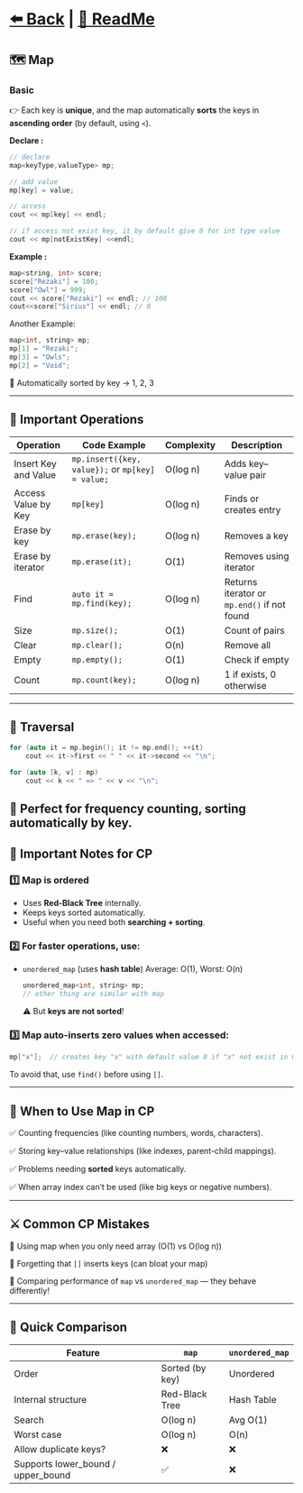 # [⬅️ Back](./chapter_08.md) | [📖 ReadMe](./../../README.md)

## 🗺️ Map

### **Basic**

👉 Each key is **unique**, and the map automatically **sorts** the keys in **ascending order** (by default, using `<`).

**Declare :**

```cpp
// declare
map<keyType,valueType> mp;

// add value
mp[key] = value;

// access
cout << mp[key] << endl;

// if access not exist key, it by default give 0 for int type value
cout << mp[notExistKey] <<endl;
```

**Example :**

```cpp
map<string, int> score;
score["Rezaki"] = 100;
score["Owl"] = 999;
cout << score["Rezaki"] << endl; // 100
cout<<score["Sirius"] << endl; // 0
```

Another Example:

```cpp
map<int, string> mp;
mp[1] = "Rezaki";
mp[3] = "Owls";
mp[2] = "Void";
```

🌟 Automatically sorted by key → 1, 2, 3

---

## 🧠 **Important Operations**

| Operation            | Code Example                                     | Complexity | Description                                 |
| -------------------- | ------------------------------------------------ | ---------- | ------------------------------------------- |
| Insert Key and Value | `mp.insert({key, value});` or `mp[key] = value;` | O(log n)   | Adds key–value pair                         |
| Access Value by Key  | `mp[key]`                                        | O(log n)   | Finds or creates entry                      |
| Erase by key         | `mp.erase(key);`                                 | O(log n)   | Removes a key                               |
| Erase by iterator    | `mp.erase(it);`                                  | O(1)       | Removes using iterator                      |
| Find                 | `auto it = mp.find(key);`                        | O(log n)   | Returns iterator or `mp.end()` if not found |
| Size                 | `mp.size();`                                     | O(1)       | Count of pairs                              |
| Clear                | `mp.clear();`                                    | O(n)       | Remove all                                  |
| Empty                | `mp.empty();`                                    | O(1)       | Check if empty                              |
| Count                | `mp.count(key);`                                 | O(log n)   | 1 if exists, 0 otherwise                    |

---

## 🧭 **Traversal**

```cpp
for (auto it = mp.begin(); it != mp.end(); ++it)
    cout << it->first << " " << it->second << "\n";

```

```cpp
for (auto [k, v] : mp)
    cout << k << " => " << v << "\n";
```

## 🎯 Perfect for frequency counting, sorting automatically by key.

## 🚀 **Important Notes for CP**

### 1️⃣ Map is **ordered**

- Uses **Red-Black Tree** internally.
- Keeps keys sorted automatically.
- Useful when you need both **searching + sorting**.

### 2️⃣ For **faster** operations, use:

- `unordered_map` (uses **hash table**)
  Average: O(1), Worst: O(n)

  ```cpp
  unordered_map<int, string> mp;
  // other thing are similar with map
  ```

  ⚠️ But **keys are not sorted**!

### 3️⃣ Map auto-inserts zero values when accessed:

```cpp
mp["x"];  // creates key "x" with default value 0 if "x" not exist in mp

```

To avoid that, use `find()` before using `[]`.

---

## 🧮 **When to Use Map in CP**

✅ Counting frequencies (like counting numbers, words, characters).

✅ Storing key–value relationships (like indexes, parent-child mappings).

✅ Problems needing **sorted** keys automatically.

✅ When array index can’t be used (like big keys or negative numbers).

---

## ⚔️ **Common CP Mistakes**

🚫 Using map when you only need array (O(1) vs O(log n))

🚫 Forgetting that `[]` inserts keys (can bloat your map)

🚫 Comparing performance of `map` vs `unordered_map` — they behave differently!

---

## 🌈 **Quick Comparison**

| Feature                            | `map`           | `unordered_map` |
| ---------------------------------- | --------------- | --------------- |
| Order                              | Sorted (by key) | Unordered       |
| Internal structure                 | Red-Black Tree  | Hash Table      |
| Search                             | O(log n)        | Avg O(1)        |
| Worst case                         | O(log n)        | O(n)            |
| Allow duplicate keys?              | ❌              | ❌              |
| Supports lower_bound / upper_bound | ✅              | ❌              |
